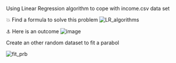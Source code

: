 Using Linear Regression algorithm to cope with income.csv data set 

💥 Find a formula to solve this problem
![LR_algorithms](https://github.com/danghoangphuong/LinearRegression/assets/131732634/ecf2d5ca-a8b0-4f2c-8d05-6b3d9a725330)

⚓ Here is an outcome 
![image](https://github.com/danghoangphuong/LinearRegression/assets/131732634/efbf157d-7ebe-49ae-a02a-ab0db08e5b8d)

Create an other random dataset to fit a parabol 

![fit_prb](https://github.com/danghoangphuong/LinearRegression/assets/131732634/36c38872-d003-4054-ac44-e55714357c32)
